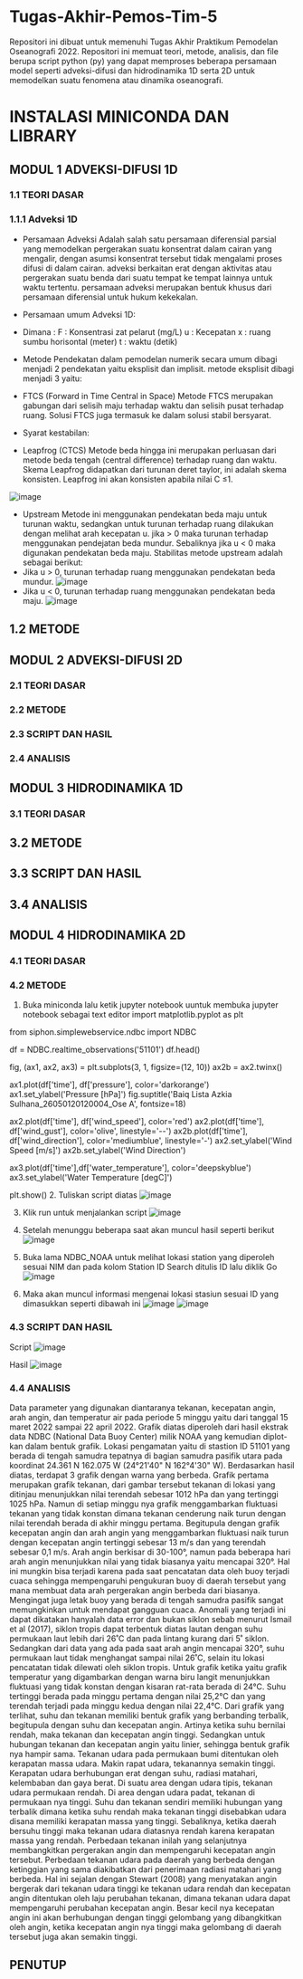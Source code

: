 # Tugas-Akhir-Pemos-Tim-5
Repositori ini dibuat untuk memenuhi Tugas Akhir Praktikum Pemodelan Oseanografi 2022. Repositori ini memuat teori, metode, analisis, dan file berupa script python (py) yang dapat memproses beberapa persamaan model seperti adveksi-difusi dan hidrodinamika 1D serta 2D untuk memodelkan suatu fenomena atau dinamika oseanografi.
# INSTALASI MINICONDA DAN LIBRARY 

## MODUL 1 ADVEKSI-DIFUSI 1D
### 1.1 TEORI DASAR
### 1.1.1 Adveksi 1D
  - Persamaan Adveksi Adalah salah satu persamaan diferensial parsial yang memodelkan pergerakan suatu konsentrat dalam cairan yang mengalir, dengan asumsi konsentrat tersebut tidak mengalami proses difusi di dalam cairan. adveksi berkaitan erat dengan aktivitas atau pergerakan suatu benda dari suatu tempat ke tempat lainnya untuk waktu tertentu. persamaan adveksi merupakan bentuk khusus dari persamaan diferensial untuk hukum kekekalan.
  - Persamaan umum Adveksi 1D:
  
  

- Dimana :
   F : Konsentrasi zat pelarut (mg/L)
   u : Kecepatan
   x : ruang sumbu horisontal (meter)
   t : waktu (detik)
- Metode Pendekatan dalam pemodelan numerik secara umum dibagi menjadi 2 pendekatan yaitu eksplisit dan implisit. metode eksplisit dibagi menjadi 3 yaitu:
- FTCS (Forward in Time Central in Space)
  Metode FTCS merupakan gabungan dari selisih maju terhadap waktu dan selisih pusat terhadap ruang. Solusi FTCS juga termasuk ke dalam solusi stabil bersyarat.
- Syarat kestabilan:
  

- Leapfrog (CTCS)
Metode beda hingga ini merupakan perluasan dari metode beda tengah (central difference) terhadap ruang dan waktu. Skema Leapfrog didapatkan dari turunan deret taylor, ini adalah skema konsisten. Leapfrog ini akan konsisten apabila nilai C ≤1.

![image](https://user-images.githubusercontent.com/105967489/169653369-2e0b4f94-18e2-474d-bdc4-715cadc843c0.png)


- Upstream
 Metode ini menggunakan pendekatan beda maju untuk turunan waktu, sedangkan untuk turunan terhadap ruang dilakukan dengan melihat arah kecepatan u. jika > 0 maka turunan terhadap menggunakan pendejatan beda mundur. Sebaliknya jika u < 0 maka digunakan pendekatan beda maju. Stabilitas metode upstream adalah sebagai berikut:
- Jika u > 0, turunan terhadap ruang menggunakan pendekatan beda mundur.
 ![image](https://user-images.githubusercontent.com/105967489/169652264-8bd6d155-a798-45e3-9796-25bc1bd43538.png)
- Jika u < 0, turunan terhadap ruang menggunakan pendekatan beda maju.
 ![image](https://user-images.githubusercontent.com/105967489/169652271-5894b538-197d-4d27-9498-ee546a24e993.png)

## 1.2 METODE

## MODUL 2 ADVEKSI-DIFUSI 2D
### 2.1 TEORI DASAR
### 2.2 METODE
### 2.3 SCRIPT DAN HASIL
### 2.4 ANALISIS

## MODUL 3 HIDRODINAMIKA 1D
### 3.1 TEORI DASAR
## 3.2 METODE
## 3.3 SCRIPT DAN HASIL
## 3.4 ANALISIS

## MODUL 4 HIDRODINAMIKA 2D
### 4.1 TEORI DASAR
### 4.2 METODE
1.	Buka miniconda lalu ketik jupyter notebook uuntuk membuka jupyter notebook sebagai text editor
 import matplotlib.pyplot as plt

from siphon.simplewebservice.ndbc import NDBC

df = NDBC.realtime_observations('51101')
df.head()

fig, (ax1, ax2, ax3) = plt.subplots(3, 1, figsize=(12, 10))
ax2b = ax2.twinx()

ax1.plot(df['time'], df['pressure'], color='darkorange')
ax1.set_ylabel('Pressure [hPa]')
fig.suptitle('Baiq Lista Azkia Sulhana_26050120120004_Ose A', fontsize=18)

ax2.plot(df['time'], df['wind_speed'], color='red')
ax2.plot(df['time'], df['wind_gust'], color='olive', linestyle='--')
ax2b.plot(df['time'], df['wind_direction'], color='mediumblue', linestyle='-')
ax2.set_ylabel('Wind Speed [m/s]')
ax2b.set_ylabel('Wind Direction')

ax3.plot(df['time'],df['water_temperature'], color='deepskyblue')
ax3.set_ylabel('Water Temperature [degC]')

plt.show()
2.	Tuliskan script diatas
![image](https://user-images.githubusercontent.com/96079752/169655150-dacf34f4-5dec-49de-9459-6701322ebbf8.png)

3.	Klik run untuk menjalankan script
![image](https://user-images.githubusercontent.com/96079752/169655308-9e349f8a-89ce-435f-8b6e-df34cf960f60.png)

4.	Setelah  menunggu beberapa saat akan muncul hasil seperti berikut
![image](https://user-images.githubusercontent.com/96079752/169655608-fef24dc3-92e1-4304-8d1b-92a3721d738d.png)
 
5.	Buka lama NDBC_NOAA untuk melihat lokasi station yang diperoleh sesuai NIM dan pada kolom Station ID Search ditulis ID lalu diklik Go
![image](https://user-images.githubusercontent.com/96079752/169655359-707dbf51-564f-4d62-bc7a-ec6860293f7c.png)

6.	Maka akan muncul informasi mengenai lokasi stasiun sesuai ID yang dimasukkan seperti dibawah ini
![image](https://user-images.githubusercontent.com/96079752/169655384-2845ce3a-bc17-4f2c-9961-4f9a3e0b41a4.png)
![image](https://user-images.githubusercontent.com/96079752/169654780-becab836-e8f2-4125-8ce8-febf62ba8936.png)


### 4.3 SCRIPT DAN HASIL
Script
![image](https://user-images.githubusercontent.com/96079752/169655538-c5dcced1-9761-49dd-b7b8-3043734cced0.png)

Hasil
![image](https://user-images.githubusercontent.com/96079752/169655588-deb556af-be78-4347-8ecc-76530357ee5d.png)


### 4.4 ANALISIS
<P> Data parameter yang digunakan diantaranya tekanan, kecepatan angin, arah angin, dan temperatur air pada periode 5 minggu yaitu dari tanggal 15 maret 2022 sampai 22 april 2022. Grafik diatas diperoleh dari hasil ekstrak data NDBC (National Data Buoy Center) milik NOAA yang kemudian diplot-kan dalam bentuk grafik. Lokasi pengamatan yaitu di stastion ID 51101 yang berada di tengah samudra tepatnya di bagian samudra pasifik utara pada koordinat 24.361 N 162.075 W (24°21'40" N 162°4'30" W). Berdasarkan hasil diatas, terdapat 3 grafik dengan warna yang berbeda. Grafik pertama merupakan grafik tekanan, dari gambar tersebut tekanan di lokasi yang ditinjau menunjukkan nilai terendah sebesar 1012 hPa dan yang tertinggi 1025 hPa. Namun di setiap minggu nya grafik menggambarkan fluktuasi tekanan yang tidak konstan dimana tekanan cenderung naik turun dengan nilai terendah berada di akhir minggu pertama. Begitupula dengan grafik kecepatan angin dan arah angin yang menggambarkan fluktuasi naik turun dengan kecepatan angin tertinggi sebesar 13 m/s dan yang terendah sebesar 0,1 m/s. Arah angin berkisar di 30-100°, namun pada beberapa hari arah angin menunjukkan nilai yang tidak biasanya yaitu mencapai 320°. Hal ini mungkin bisa terjadi karena pada saat pencatatan data oleh buoy terjadi cuaca sehingga mempengaruhi pengukuran buoy di daerah tersebut yang mana membuat data arah pergerakan angin berbeda dari biasanya. Mengingat juga letak buoy yang berada di tengah samudra pasifik sangat memungkinkan untuk mendapat gangguan cuaca. Anomali yang terjadi ini dapat dikatakan hanyalah data error dan bukan siklon sebab menurut Ismail et al (2017), siklon tropis dapat terbentuk diatas lautan dengan suhu permukaan laut lebih dari 26˚C dan pada lintang kurang dari 5˚ siklon. Sedangkan dari data yang ada pada saat arah angin mencapai 320°, suhu permukaan laut tidak menghangat sampai nilai 26˚C, selain itu lokasi pencatatan tidak dilewati oleh siklon tropis. 
Untuk grafik ketika yaitu grafik temperatur yang digambarkan dengan warna biru langit menunjukkan fluktuasi yang tidak konstan dengan kisaran rat-rata berada di  24°C. Suhu tertinggi berada pada minggu pertama dengan nilai 25,2°C dan yang terendah terjadi pada minggu kedua dengan nilai 22,4°C. Dari grafik yang terlihat, suhu dan tekanan memiliki bentuk grafik yang berbanding terbalik, begitupula dengan suhu dan kecepatan angin. Artinya ketika suhu bernilai rendah, maka tekanan dan kecepatan angin tinggi. Sedangkan untuk hubungan tekanan dan kecepatan angin yaitu linier, sehingga bentuk grafik nya hampir sama. 
Tekanan udara pada permukaan bumi ditentukan oleh kerapatan massa udara. Makin rapat udara, tekanannya semakin tinggi. Kerapatan udara berhubungan erat dengan suhu, radiasi matahari, kelembaban dan gaya berat. Di suatu area dengan udara tipis, tekanan udara permukaan rendah. Di area dengan udara padat, tekanan di permukaan nya tinggi. Suhu dan tekanan sendiri memiliki hubungan yang terbalik dimana ketika suhu rendah maka tekanan tinggi disebabkan udara disana memiliki kerapatan massa yang tinggi. Sebaliknya, ketika daerah bersuhu tinggi maka tekanan udara diatasnya rendah karena kerapatan massa yang rendah. Perbedaan tekanan inilah yang selanjutnya membangkitkan pergerakan angin dan mempengaruhi kecepatan angin tersebut. Perbedaan tekanan udara pada daerah yang berbeda dengan ketinggian yang sama diakibatkan dari penerimaan radiasi matahari yang berbeda. Hal ini sejalan dengan Stewart (2008) yang menyatakan angin bergerak dari tekanan udara tinggi ke tekanan udara rendah dan kecepatan angin ditentukan oleh laju perubahan tekanan, dimana tekanan udara dapat mempengaruhi perubahan kecepatan angin.  Besar kecil nya kecepatan angin ini akan berhubungan dengan tinggi gelombang yang dibangkitkan oleh angin, ketika kecepatan angin nya tinggi maka gelombang di daerah tersebut juga akan semakin tinggi. 


## PENUTUP
